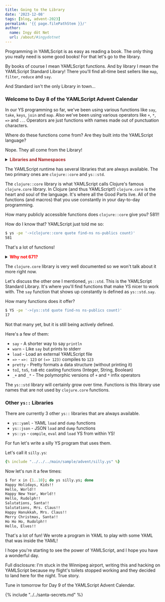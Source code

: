 ```yaml
---
title: Going to the Library
date: '2023-12-08'
tags: [blog, advent-2023]
permalink: '{{ page.filePathStem }}/'
author:
  name: Ingy döt Net
  url: /about/#ingydotnet
---
```


Programming in YAMLScript is as easy as reading a book.
The only thing you really need is some good books!
For that let's go to the library.

By books of course I mean YAMLScript functions.
And by library I mean the YAMLScript Standard Library!
There you'll find all-time best sellers like `map`, `filter`, `reduce` and
`say`.

And Standard isn't the only Library in town...


### Welcome to Day 8 of the YAMLScript Advent Calendar

In our YS programming so far, we've been using various functions like `say`,
`take`, `keys`, `join` and `map`.
Also we've been using various operators like `+`, `*`, `=>` and `..`.
Operators are just functions with names made out of punctuation characters.

Where do these functions come from?
Are they built into the YAMLScript language?

Nope. They all come from the Library!

<details><summary>
<strong style="color:brown">Libraries and Namespaces</strong></summary>

It's probably a good idea to explain what a Clojure library is.
And we should probably talk about namespaces too.
Don't worry, it's quite simple.

A library is a file that contains a namespace and a bunch of functions (who
belong to that library/namespace).
The namespace name is made up of 2 or more words separated by the `.` character.
The name corresponds to the file path of the library.

For example (in Clojure) the `foo.bar` library would contain a `foo.bar`
namespace and be located at `foo/bar.clj` in your Java classpath.
To access a function called `thinger` in `foo.bar`, you would use the fully
qualified name (aka a Clojure symbol) `foo.bar/thinger`.

YAMLScript is the same except:

* File names end with `.ys`
* The 2 or more words are separated by `::` instead of `.`
* A fully qualified symbol looks like `foo::bar.thinger`.
  * You'll find out later why this is really cool

</details>

The YAMLScript runtime has several libraries that are always available.
The two primary ones are `clojure::core` and `ys::std`.

The `clojure::core` library is what YAMLScript calls Clojure's famous
`clojure.core` library.
In Clojure (and thus YAMLScript!) `clojure.core` is the heart and soul of the
language.
It's where all the Good Parts live.
All of the functions (and macros) that you use constantly in your day-to-day
programming.

How many publicly accessible functions does `clojure::core` give you?
581!!

How do I know that?
YAMLScript just told me so:

```bash
$ ys -pe '->(clojure::core quote find-ns ns-publics count)'
581
```

That's a lot of functions!

<details><summary><strong style="color:red">Why not 671?</strong></summary>

Honestly it's not as many as the real `clojure.core` library called from
Clojure.

```bash
$ clojure -M -e '(-> clojure.core quote ns-publics count)'
671
```

The reason for this is because YAMLScript uses a special version of Clojure
the [SCI](https://github.com/babashka/sci) (Small Clojure Interpreter).

SCI offers a subset of Clojure's functionality, but it's a very useful subset.
It's also a "safe" subset.

I don't think you'll run into anything that's not available in your day to day
YAMLScripting.
If you do, give me a ring and we'll see what we can do to get it added.
</details>

The `clojure.core` library is very well documented so we won't talk about it
more right now.

Let's discuss the other one I mentioned, `ys::std`.
This is the YAMLScript Standard Library.
It's where you'll find functions that make YS nicer to work with.
The `say` function that shows up constantly is defined as `ys::std.say`.

How many functions does it offer?

```bash
$ YS -pe '->(ys::std quote find-ns ns-publics count)'
17
```

Not that many yet, but it is still being actively defined.

Here's a few of them:

* `say` - A shorter way to say `println`
* `warn` - Like `say` but prints to stderr
* `load` - Load an external YAMLScript file
* `=>` - `=>: 123` or `(=> 123)` compiles to `123`
* `pretty` - Pretty formats a data structure (without printing it)
* `toI`, `toS`, `toB` etc casting functions (Integer, String, Boolean)
* `_+` and `_*` - The polymorphic versions of `+` and `*` infix operators

The `ys::std` library will certainly grow over time.
Functions is this library use names that are not used by `clojure.core`
functions.

### Other `ys::` Libraries

There are currently 3 other `ys::` libraries that are always available.

* `ys::yaml` - YAML `load` and `dump` functions
* `ys::json` - JSON `load` and `dump` functions
* `ys::ys` - `compile`, `eval` and `load` YS from within YS!

For fun let's write a silly YS program that uses them.

Let's call it `silly.ys`:

```yaml
{% include "../../../main/sample/advent/silly.ys" %}
```

Now let's run it a few times:

```bash
$ for x in {1..10}; do ys silly.ys; done
Happy Holidays, Kids!!
Hello, World!!
Happy New Year, World!!
Hello, Rudolph!!
Salutations, Santa!!
Salutations, Mrs. Claus!!
Happy Hanukkah, Mrs. Claus!!
Merry Christmas, Santa!!
Ho Ho Ho, Rudolph!!
Hello, Elves!!
```

That's a lot of fun!
We wrote a program in YAML to play with some YAML that was inside the YAML!

I hope you're starting to see the power of YAMLScript, and I hope you have a wonderful day.

Full disclosure: I'm stuck in the Winnipeg airport, writing this and hacking on
YAMLScript because my flight's toilets stopped working and they decided to land
here for the night. True story.

Tune in tomorrow for Day 9 of the YAMLScript Advent Calendar.



{% include "../../santa-secrets.md" %}
